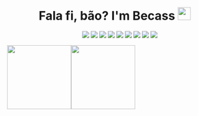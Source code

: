 <h1 align="center">Fala fi, bão? I'm Becass <img src="https://emojis.slackmojis.com/emojis/images/1570211625/6611/wave-animated.gif?1570211625" width="30"/></h1>
  <ul align="center">
    <img src="https://img.shields.io/badge/HTML5-E34F26?style=for-the-badge&logo=html5&logoColor=white">
    <img src="https://img.shields.io/badge/CSS3-1572B6?style=for-the-badge&logo=css3&logoColor=white">
    <img src="https://img.shields.io/badge/Bootstrap-563D7C?style=for-the-badge&logo=bootstrap&logoColor=white">
    <img src="https://img.shields.io/badge/JavaScript-323330?style=for-the-badge&logo=javascript&logoColor=F7DF1E">
    <img src="https://img.shields.io/badge/C%23-239120?style=for-the-badge&logo=c-sharp&logoColor=white">
    <img src="https://img.shields.io/badge/PHP-777BB4?style=for-the-badge&logo=php&logoColor=white">
    <img src="https://img.shields.io/badge/MySQL-00000F?style=for-the-badge&logo=mysql&logoColor=white">
    <img src="https://img.shields.io/badge/Git-E34F26?style=for-the-badge&logo=git&logoColor=white">
    <img src="https://img.shields.io/badge/GitHub-100000?style=for-the-badge&logo=github&logoColor=white">
  </ul>


<a href="https://github.com/matheusbecaribr"><img height="150em" src="https://github-readme-stats.vercel.app/api?username=matheusbecaribr&show_icons=true&theme=cobalt&include_all_commits=true&count_private=true"/><img height="150em" src="https://github-readme-stats.vercel.app/api/top-langs/?username=matheusbecaribr&layout=compact&langs_count=7&theme=cobalt"/></a>
